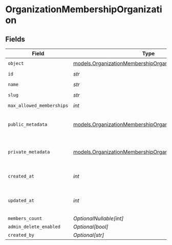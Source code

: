 # OrganizationMembershipOrganization


## Fields

| Field                                                                                                                      | Type                                                                                                                       | Required                                                                                                                   | Description                                                                                                                | Example                                                                                                                    |
| -------------------------------------------------------------------------------------------------------------------------- | -------------------------------------------------------------------------------------------------------------------------- | -------------------------------------------------------------------------------------------------------------------------- | -------------------------------------------------------------------------------------------------------------------------- | -------------------------------------------------------------------------------------------------------------------------- |
| `object`                                                                                                                   | [models.OrganizationMembershipOrganizationObject](../models/organizationmembershiporganizationobject.md)                   | :heavy_check_mark:                                                                                                         | N/A                                                                                                                        | organization                                                                                                               |
| `id`                                                                                                                       | *str*                                                                                                                      | :heavy_check_mark:                                                                                                         | N/A                                                                                                                        | org_123                                                                                                                    |
| `name`                                                                                                                     | *str*                                                                                                                      | :heavy_check_mark:                                                                                                         | N/A                                                                                                                        | Acme Corp                                                                                                                  |
| `slug`                                                                                                                     | *str*                                                                                                                      | :heavy_check_mark:                                                                                                         | N/A                                                                                                                        | acme-corp                                                                                                                  |
| `max_allowed_memberships`                                                                                                  | *int*                                                                                                                      | :heavy_check_mark:                                                                                                         | N/A                                                                                                                        | 300                                                                                                                        |
| `public_metadata`                                                                                                          | [models.OrganizationMembershipOrganizationPublicMetadata](../models/organizationmembershiporganizationpublicmetadata.md)   | :heavy_check_mark:                                                                                                         | N/A                                                                                                                        | {<br/>"public_info": "Info visible to everyone"<br/>}                                                                      |
| `private_metadata`                                                                                                         | [models.OrganizationMembershipOrganizationPrivateMetadata](../models/organizationmembershiporganizationprivatemetadata.md) | :heavy_check_mark:                                                                                                         | N/A                                                                                                                        | {<br/>"internal_use_only": "Sensitive data"<br/>}                                                                          |
| `created_at`                                                                                                               | *int*                                                                                                                      | :heavy_check_mark:                                                                                                         | Unix timestamp of creation.<br/>                                                                                           | 1625078400                                                                                                                 |
| `updated_at`                                                                                                               | *int*                                                                                                                      | :heavy_check_mark:                                                                                                         | Unix timestamp of last update.<br/>                                                                                        | 1625164800                                                                                                                 |
| `members_count`                                                                                                            | *OptionalNullable[int]*                                                                                                    | :heavy_minus_sign:                                                                                                         | N/A                                                                                                                        | 150                                                                                                                        |
| `admin_delete_enabled`                                                                                                     | *Optional[bool]*                                                                                                           | :heavy_minus_sign:                                                                                                         | N/A                                                                                                                        | true                                                                                                                       |
| `created_by`                                                                                                               | *Optional[str]*                                                                                                            | :heavy_minus_sign:                                                                                                         | N/A                                                                                                                        | user_123456                                                                                                                |